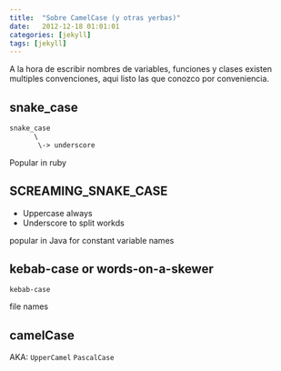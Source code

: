 ```yaml
---
title:  "Sobre CamelCase (y otras yerbas)"
date:   2012-12-18 01:01:01
categories: [jekyll]
tags: [jekyll]
---
```


A la hora de escribir nombres de variables, funciones y clases existen multiples convenciones, aqui listo las que conozco por conveniencia.

## snake_case

```txt
snake_case
      \
       \-> underscore
```

Popular in ruby

## SCREAMING_SNAKE_CASE

* Uppercase always
* Underscore to split workds

popular in Java for constant variable names

## kebab-case or words-on-a-skewer

```
kebab-case
```

file names


## camelCase

AKA: `UpperCamel` `PascalCase`

